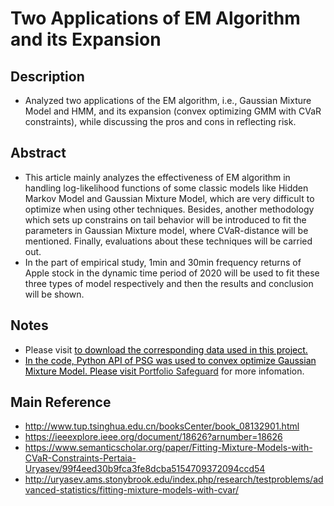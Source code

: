 # Two Applications of EM Algorithm and its Expansion

## Description
* Analyzed two applications of the EM algorithm, i.e., Gaussian Mixture Model and HMM, and its expansion (convex optimizing GMM with CVaR constraints), while discussing the pros and cons in reflecting risk.

## Abstract
* This article mainly analyzes the effectiveness of EM algorithm in handling log-likelihood functions of some classic models like Hidden Markov Model and Gaussian Mixture Model, which are very difficult to optimize when using other techniques. Besides, another methodology which sets up constrains on tail behavior will be introduced to fit the parameters in Gaussian Mixture model, where CVaR-distance will be mentioned. Finally, evaluations about these techniques will be carried out.
* In the part of empirical study, 1min and 30min frequency returns of Apple stock in the dynamic time period of 2020 will be used to fit these three types of model respectively and then the results and conclusion will be shown.

## Notes
* Please visit <a style='color: black;' href='http://aorda.com/index.php/portfolio-safeguard/' target='_blank'> to download the corresponding data used in this project.
* In the code, Python API of PSG was used to convex optimize Gaussian Mixture Model. Please visit <a href='http://aorda.com/index.php/portfolio-safeguard/' target='_blank'>Portfolio Safeguard</a> for more infomation.

## Main Reference
* <a href='http://www.tup.tsinghua.edu.cn/booksCenter/book_08132901.html' target='_blank'>http://www.tup.tsinghua.edu.cn/booksCenter/book_08132901.html</a>
* <a href='https://ieeexplore.ieee.org/document/18626?arnumber=18626' target='_blank'>https://ieeexplore.ieee.org/document/18626?arnumber=18626</a>
* <a href='https://www.semanticscholar.org/paper/Fitting-Mixture-Models-with-CVaR-Constraints-Pertaia-Uryasev/99f4eed30b9fca3fe8dcba5154709372094ccd54' target='_blank'>https://www.semanticscholar.org/paper/Fitting-Mixture-Models-with-CVaR-Constraints-Pertaia-Uryasev/99f4eed30b9fca3fe8dcba5154709372094ccd54</a>
* <a href='http://uryasev.ams.stonybrook.edu/index.php/research/testproblems/advanced-statistics/fitting-mixture-models-with-cvar/' target='_blank'>http://uryasev.ams.stonybrook.edu/index.php/research/testproblems/advanced-statistics/fitting-mixture-models-with-cvar/</a>
